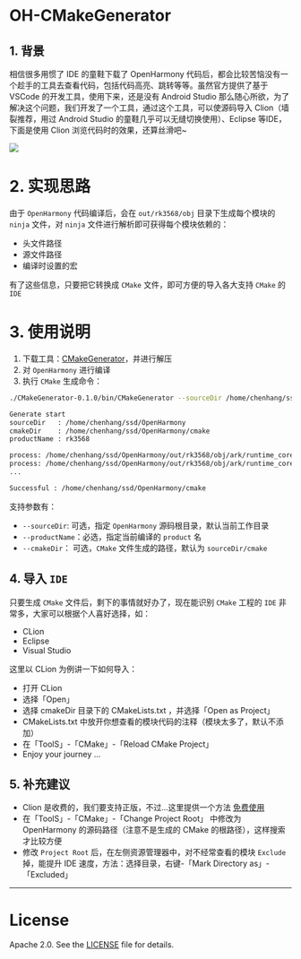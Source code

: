 # OH-CMakeGenerator

## 1. 背景

相信很多用惯了 IDE 的童鞋下载了 OpenHarmony 代码后，都会比较苦恼没有一个趁手的工具去查看代码，包括代码高亮、跳转等等。虽然官方提供了基于 VSCode 的开发工具，使用下来，还是没有 Android Studio 那么随心所欲，为了解决这个问题，我们开发了一个工具，通过这个工具，可以使源码导入 Clion（墙裂推荐，用过 Android Studio 的童鞋几乎可以无缝切换使用）、Eclipse 等IDE，下面是使用 Clion 浏览代码时的效果，还算丝滑吧~

![](http://image.hanschen.site/master/2019-10-11-15-02-40.gif)

# 2. 实现思路

由于 `OpenHarmony` 代码编译后，会在 `out/rk3568/obj` 目录下生成每个模块的 `ninja` 文件，对 `ninja` 文件进行解析即可获得每个模块依赖的：

- 头文件路径
- 源文件路径
- 编译时设置的宏

有了这些信息，只要把它转换成 `CMake` 文件，即可方便的导入各大支持 `CMake` 的 `IDE`

# 3. 使用说明

1. 下载工具：[CMakeGenerator](./distributions/CMakeGenerator-0.1.0.zip)，并进行解压
2. 对 `OpenHarmony` 进行编译
3. 执行 `CMake` 生成命令：

```bash
./CMakeGenerator-0.1.0/bin/CMakeGenerator --sourceDir /home/chenhang/ssd/OpenHarmony -p rk3568

Generate start
sourceDir   : /home/chenhang/ssd/OpenHarmony
cmakeDir    : /home/chenhang/ssd/OpenHarmony/cmake
productName : rk3568

process: /home/chenhang/ssd/OpenHarmony/out/rk3568/obj/ark/runtime_core/libpandabase/libarkbase_frontend_static.ninja
process: /home/chenhang/ssd/OpenHarmony/out/rk3568/obj/ark/runtime_core/libpandabase/libarkbase.ninja
...

Successful : /home/chenhang/ssd/OpenHarmony/cmake
```

支持参数有：

- `--sourceDir`: 可选，指定 `OpenHarmony` 源码根目录，默认当前工作目录
- `--productName`：必选，指定当前编译的 `product` 名
- `--cmakeDir`： 可选，`CMake` 文件生成的路径，默认为 `sourceDir/cmake`


## 4. 导入 `IDE`

只要生成 `CMake` 文件后，剩下的事情就好办了，现在能识别 `CMake` 工程的 `IDE` 非常多，大家可以根据个人喜好选择，如：

- CLion
- Eclipse
- Visual Studio

这里以 CLion 为例讲一下如何导入：


- 打开 CLion
- 选择「Open」
- 选择 cmakeDir 目录下的 CMakeLists.txt ，并选择「Open as Project」
- CMakeLists.txt 中放开你想查看的模块代码的注释（模块太多了，默认不添加）
- 在「ToolS」-「CMake」-「Reload CMake Project」
- Enjoy your journey …

## 5. 补充建议

- Clion 是收费的，我们要支持正版，不过...这里提供一个方法 [免费使用](https://jetbra.in/78a45275-eef9-4b6d-b530-578eba6d1050.html)
- 在「ToolS」-「CMake」-「Change Project Root」 中修改为 OpenHarmony 的源码路径（注意不是生成的 CMake 的根路径），这样搜索才比较方便
- 修改 `Project Root` 后，在左侧资源管理器中，对不经常查看的模块 `Exclude` 掉，能提升 IDE 速度，方法：选择目录，右键-「Mark Directory as」-「Excluded」


---

# License

Apache 2.0. See the [LICENSE](./LICENSE) file for details.
